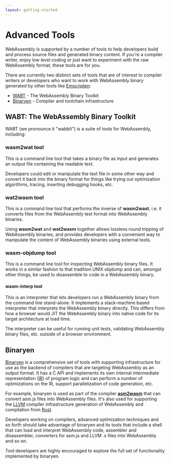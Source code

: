 ```yaml
---
layout: getting-started
---
```


# Advanced Tools

WebAssembly is supported by a number of tools to help developers build and process source files and generated binary content. If you're a compiler writer, enjoy low level coding or just want to experiment with the raw WebAssembly format, these tools are for you.

There are currently two distinct sets of tools that are of interest to compiler writers or developers who want to work with WebAssembly binary generated by other tools like [Emscripten](https://kripken.github.io/emscripten-site/):

* [WABT](https://github.com/WebAssembly/wabt) - The WebAssembly Binary Toolkit
* [Binaryen](https://github.com/WebAssembly/binaryen) - Compiler and toolchain infrastructure

## WABT: The WebAssembly Binary Toolkit

WABT (we pronounce it "wabbit") is a suite of tools for WebAssembly, including:

### wasm2wat tool

This is a command line tool that takes a binary file as input and generates an output file containing the readable text.

Developers could edit or manipulate the text file in some other way and convert it back into the binary format for things like trying out optimization algorithms, tracing, inserting debugging hooks, etc.

### wat2wasm tool

This is a command line tool that performs the inverse of **wasm2wast**, i.e. it converts files from the WebAssembly test format into WebAssembly binaries.

Using **wasm2wat** and **wat2wasm** together allows lossless round tripping of WebAssembly binaries, and provides developers with a convenient way to manipulate the content of WebAssembly binaries using external tools.

### wasm-objdump tool

This is a command line tool for inspecting WebAssembly binary files. It works in a similar fashion to that tradition UNIX objdump and can, amongst other things, be used to disassemble to code in a WebAssembly binary.

#### wasm-interp tool

This is an interpreter that lets developers run a WebAssembly binary from the command line stand-alone. It implements a stack-machine based interpreter that interprets the WebAssembly binary directly. This differs from how a browser would JIT the WebAssembly binary into native code for its target architecture at load time.

The interpreter can be useful for running unit tests, validating WebAssembly binary files, etc. outside of a browser environment.

## Binaryen

[Binaryen](https://github.com/WebAssembly/binaryen) is a comprehensive set of tools with supporting infrastructure for use as the backend of compilers that are targeting WebAssembly as an output format. It has a C API and implements its own internal intermediate representation ([IR](https://en.wikipedia.org/wiki/Intermediate_representation)) of program logic and can perform a number of optimizations on the IR, support parallelization of code generation, etc.

For example, binaryen is used as part of the compiler **[asm2wasm](https://github.com/WebAssembly/binaryen/blob/master/src/asm2wasm.h)** that can convert asm.js files into WebAssembly files. It's also used for supporting the [LLVM](https://llvm.org/) compiler infrastructure generation of WebAssembly and compilation from [Rust](https://www.rust-lang.org/en-US/).

Developers working on compilers, advanced optimization techniques and so forth should take advantage of binaryen and its tools that include a shell that can load and interpret WebAssembly code, assembler and disassembler, converters for asm.js and LLVM .s files into WebAssembly and so on.

Tool developers are highly encouraged to explore the full set of functionality implemented by binaryen.
